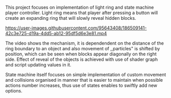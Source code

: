 This project focuses on implementation of light ring and state machine player controller. 
Light ring means that player after pressing a button will create an expanding ring that will slowly reveal hidden blocks.


https://user-images.githubusercontent.com/95643408/186509141-42c3e725-d19a-4dd5-ab12-95df5d6e3e81.mp4

The video shows the mechanism, it is dependendent on the distance of the ring boundary to an object and also movement of ,,particles" is shifted by position, which
can be seen when blocks appear diagonally on the right side. Effect of reveal of the objects is achieved with use of shader graph and script updating values in it.

State machine itself focuses on simple implementation of custom movement and collisions organised in manner that is easier to maintain when possible actions number increases,
thus use of states enables to swiftly add new options.
